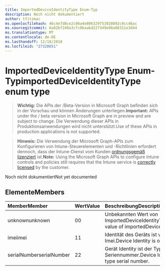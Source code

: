 ```yaml
---
title: ImportedDeviceIdentityType Enum-Typ
description: Noch nicht dokumentiert
author: tfitzmac
ms.openlocfilehash: 46c4e7d8ce2c06a4e806329753920892c0cc46ac
ms.sourcegitcommit: 6a82bf240a3cfc0baabd227349e08a08311e3d44
ms.translationtype: MT
ms.contentlocale: de-DE
ms.lasthandoff: 12/18/2018
ms.locfileid: "27328651"
---
```

# <a name="importeddeviceidentitytype-enum-type"></a><span data-ttu-id="06e80-103">ImportedDeviceIdentityType Enum-Typ</span><span class="sxs-lookup"><span data-stu-id="06e80-103">importedDeviceIdentityType enum type</span></span>

> <span data-ttu-id="06e80-104">**Wichtig:** Die APIs der /Beta-Version in Microsoft Graph befinden sich in der Vorschau und können Änderungen unterliegen.</span><span class="sxs-lookup"><span data-stu-id="06e80-104">**Important:** APIs under the / beta version in Microsoft Graph are in preview and are subject to change.</span></span> <span data-ttu-id="06e80-105">Die Verwendung dieser APIs in Produktionsanwendungen wird nicht unterstützt.</span><span class="sxs-lookup"><span data-stu-id="06e80-105">Use of these APIs in production applications is not supported.</span></span>

> <span data-ttu-id="06e80-106">**Hinweis:** Die Verwendung der Microsoft Graph-APIs zum Konfigurieren von Intune-Steuerelementen und -Richtlinien erfordert dennoch, dass der Intune-Dienst vom Kunden [ordnungsgemäß lizenziert](https://go.microsoft.com/fwlink/?linkid=839381) ist.</span><span class="sxs-lookup"><span data-stu-id="06e80-106">**Note:** Using the Microsoft Graph APIs to configure Intune controls and policies still requires that the Intune service is [correctly licensed](https://go.microsoft.com/fwlink/?linkid=839381) by the customer.</span></span>

<span data-ttu-id="06e80-107">Noch nicht dokumentiert</span><span class="sxs-lookup"><span data-stu-id="06e80-107">Not yet documented</span></span>
## <a name="members"></a><span data-ttu-id="06e80-108">Elemente</span><span class="sxs-lookup"><span data-stu-id="06e80-108">Members</span></span>
|<span data-ttu-id="06e80-109">Member</span><span class="sxs-lookup"><span data-stu-id="06e80-109">Member</span></span>|<span data-ttu-id="06e80-110">Wert</span><span class="sxs-lookup"><span data-stu-id="06e80-110">Value</span></span>|<span data-ttu-id="06e80-111">Beschreibung</span><span class="sxs-lookup"><span data-stu-id="06e80-111">Description</span></span>|
|:---|:---|:---|
|<span data-ttu-id="06e80-112">unknown</span><span class="sxs-lookup"><span data-stu-id="06e80-112">unknown</span></span>|<span data-ttu-id="06e80-113">0</span><span class="sxs-lookup"><span data-stu-id="06e80-113">0</span></span>|<span data-ttu-id="06e80-114">Unbekannten Wert von ImportedDeviceIdentityType.</span><span class="sxs-lookup"><span data-stu-id="06e80-114">Unknown value of importedDeviceIdentityType.</span></span>|
|<span data-ttu-id="06e80-115">imei</span><span class="sxs-lookup"><span data-stu-id="06e80-115">imei</span></span>|<span data-ttu-id="06e80-116">1</span><span class="sxs-lookup"><span data-stu-id="06e80-116">1</span></span>|<span data-ttu-id="06e80-117">Identität des Geräts ist vom Typ Imei.</span><span class="sxs-lookup"><span data-stu-id="06e80-117">Device Identity is of type imei.</span></span>|
|<span data-ttu-id="06e80-118">serialNumber</span><span class="sxs-lookup"><span data-stu-id="06e80-118">serialNumber</span></span>|<span data-ttu-id="06e80-119">2</span><span class="sxs-lookup"><span data-stu-id="06e80-119">2</span></span>|<span data-ttu-id="06e80-120">Gerät Identity ist der Typ Seriennummer.</span><span class="sxs-lookup"><span data-stu-id="06e80-120">Device Identity is of type serial number.</span></span>|






